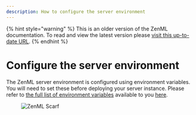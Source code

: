 ```yaml
---
description: How to configure the server environment
---
```


{% hint style="warning" %}
This is an older version of the ZenML documentation. To read and view the latest version please [visit this up-to-date URL](https://docs.zenml.io).
{% endhint %}


# Configure the server environment

The ZenML server environment is configured using environment variables. You will
need to set these before deploying your server instance. Please refer to [the full list of environment
variables](../../../reference/environment-variables.md) available to you
[here](../../../reference/environment-variables.md).


<!-- For scarf -->
<figure><img alt="ZenML Scarf" referrerpolicy="no-referrer-when-downgrade" src="https://static.scarf.sh/a.png?x-pxid=f0b4f458-0a54-4fcd-aa95-d5ee424815bc" /></figure>
